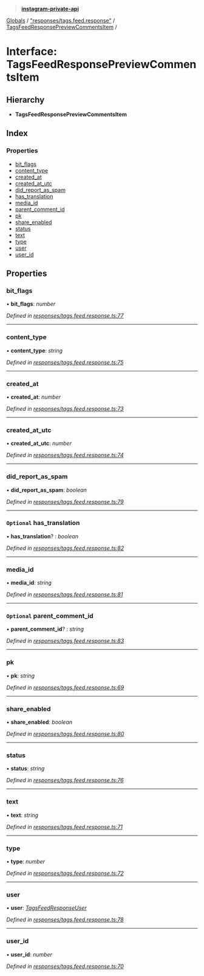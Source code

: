 > **[instagram-private-api](../README.md)**

[Globals](../README.md) / ["responses/tags.feed.response"](../modules/_responses_tags_feed_response_.md) / [TagsFeedResponsePreviewCommentsItem](_responses_tags_feed_response_.tagsfeedresponsepreviewcommentsitem.md) /

# Interface: TagsFeedResponsePreviewCommentsItem

## Hierarchy

* **TagsFeedResponsePreviewCommentsItem**

## Index

### Properties

* [bit_flags](_responses_tags_feed_response_.tagsfeedresponsepreviewcommentsitem.md#bit_flags)
* [content_type](_responses_tags_feed_response_.tagsfeedresponsepreviewcommentsitem.md#content_type)
* [created_at](_responses_tags_feed_response_.tagsfeedresponsepreviewcommentsitem.md#created_at)
* [created_at_utc](_responses_tags_feed_response_.tagsfeedresponsepreviewcommentsitem.md#created_at_utc)
* [did_report_as_spam](_responses_tags_feed_response_.tagsfeedresponsepreviewcommentsitem.md#did_report_as_spam)
* [has_translation](_responses_tags_feed_response_.tagsfeedresponsepreviewcommentsitem.md#optional-has_translation)
* [media_id](_responses_tags_feed_response_.tagsfeedresponsepreviewcommentsitem.md#media_id)
* [parent_comment_id](_responses_tags_feed_response_.tagsfeedresponsepreviewcommentsitem.md#optional-parent_comment_id)
* [pk](_responses_tags_feed_response_.tagsfeedresponsepreviewcommentsitem.md#pk)
* [share_enabled](_responses_tags_feed_response_.tagsfeedresponsepreviewcommentsitem.md#share_enabled)
* [status](_responses_tags_feed_response_.tagsfeedresponsepreviewcommentsitem.md#status)
* [text](_responses_tags_feed_response_.tagsfeedresponsepreviewcommentsitem.md#text)
* [type](_responses_tags_feed_response_.tagsfeedresponsepreviewcommentsitem.md#type)
* [user](_responses_tags_feed_response_.tagsfeedresponsepreviewcommentsitem.md#user)
* [user_id](_responses_tags_feed_response_.tagsfeedresponsepreviewcommentsitem.md#user_id)

## Properties

###  bit_flags

• **bit_flags**: *number*

*Defined in [responses/tags.feed.response.ts:77](https://github.com/dilame/instagram-private-api/blob/3e16058/src/responses/tags.feed.response.ts#L77)*

___

###  content_type

• **content_type**: *string*

*Defined in [responses/tags.feed.response.ts:75](https://github.com/dilame/instagram-private-api/blob/3e16058/src/responses/tags.feed.response.ts#L75)*

___

###  created_at

• **created_at**: *number*

*Defined in [responses/tags.feed.response.ts:73](https://github.com/dilame/instagram-private-api/blob/3e16058/src/responses/tags.feed.response.ts#L73)*

___

###  created_at_utc

• **created_at_utc**: *number*

*Defined in [responses/tags.feed.response.ts:74](https://github.com/dilame/instagram-private-api/blob/3e16058/src/responses/tags.feed.response.ts#L74)*

___

###  did_report_as_spam

• **did_report_as_spam**: *boolean*

*Defined in [responses/tags.feed.response.ts:79](https://github.com/dilame/instagram-private-api/blob/3e16058/src/responses/tags.feed.response.ts#L79)*

___

### `Optional` has_translation

• **has_translation**? : *boolean*

*Defined in [responses/tags.feed.response.ts:82](https://github.com/dilame/instagram-private-api/blob/3e16058/src/responses/tags.feed.response.ts#L82)*

___

###  media_id

• **media_id**: *string*

*Defined in [responses/tags.feed.response.ts:81](https://github.com/dilame/instagram-private-api/blob/3e16058/src/responses/tags.feed.response.ts#L81)*

___

### `Optional` parent_comment_id

• **parent_comment_id**? : *string*

*Defined in [responses/tags.feed.response.ts:83](https://github.com/dilame/instagram-private-api/blob/3e16058/src/responses/tags.feed.response.ts#L83)*

___

###  pk

• **pk**: *string*

*Defined in [responses/tags.feed.response.ts:69](https://github.com/dilame/instagram-private-api/blob/3e16058/src/responses/tags.feed.response.ts#L69)*

___

###  share_enabled

• **share_enabled**: *boolean*

*Defined in [responses/tags.feed.response.ts:80](https://github.com/dilame/instagram-private-api/blob/3e16058/src/responses/tags.feed.response.ts#L80)*

___

###  status

• **status**: *string*

*Defined in [responses/tags.feed.response.ts:76](https://github.com/dilame/instagram-private-api/blob/3e16058/src/responses/tags.feed.response.ts#L76)*

___

###  text

• **text**: *string*

*Defined in [responses/tags.feed.response.ts:71](https://github.com/dilame/instagram-private-api/blob/3e16058/src/responses/tags.feed.response.ts#L71)*

___

###  type

• **type**: *number*

*Defined in [responses/tags.feed.response.ts:72](https://github.com/dilame/instagram-private-api/blob/3e16058/src/responses/tags.feed.response.ts#L72)*

___

###  user

• **user**: *[TagsFeedResponseUser](_responses_tags_feed_response_.tagsfeedresponseuser.md)*

*Defined in [responses/tags.feed.response.ts:78](https://github.com/dilame/instagram-private-api/blob/3e16058/src/responses/tags.feed.response.ts#L78)*

___

###  user_id

• **user_id**: *number*

*Defined in [responses/tags.feed.response.ts:70](https://github.com/dilame/instagram-private-api/blob/3e16058/src/responses/tags.feed.response.ts#L70)*